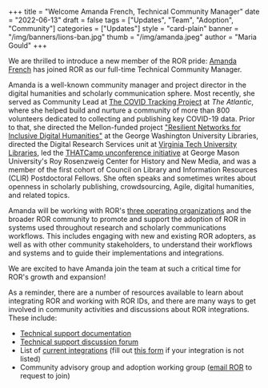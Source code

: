 +++
title = "Welcome Amanda French, Technical Community Manager"
date = "2022-06-13"
draft = false
tags = ["Updates", "Team", "Adoption", "Community"]
categories = ["Updates"]
style = "card-plain"
banner = "/img/banners/lions-ban.jpg"
thumb = "/img/amanda.jpeg"
author = "Maria Gould"
+++

We are thrilled to introduce a new member of the ROR pride: [Amanda French](https://amandafrench.net) has joined ROR as our full-time Technical Community Manager.

Amanda is a well-known community manager and project director in the digital humanities and scholarly
communication sphere. Most recently, she served as Community Lead at [The COVID Tracking Project](https://covidtracking.com/) at _The Atlantic_, where she helped build and nurture a community of more than 800 volunteers dedicated to collecting and publishing key COVID-19 data. Prior to that, she directed the Mellon-funded project ["Resilient Networks for Inclusive Digital Humanities"](https://mellon.org/grants/grants-database/grants/the-george-washington-university/11600667/) at the George Washington University Libraries, directed the Digital Research Services unit at [Virginia Tech University Libraries](https://lib.vt.edu/), led the [THATCamp unconference initiative](http://thatcamp.org) at George Mason University's Roy Rosenzweig Center for History and New Media, and was a member of the first cohort of Council on Library and Information Resources (CLIR) Postdoctoral Fellows. She often speaks and sometimes writes about openness in scholarly publishing, crowdsourcing, Agile, digital humanities, and related topics.

Amanda will be working with ROR's [three operating organizations](https://ror.org/governance) and the broader ROR community to promote and support the adoption of ROR in systems used throughout research and scholarly communications workflows. This includes engaging with new and existing ROR adopters, as well as with other community stakeholders, to understand their workflows and systems and to guide their implementations and integrations.

We are excited to have Amanda join the team at such a critical time for ROR's growth and expansion!

As a reminder, there are a number of resources available to learn about integrating ROR and working with ROR IDs, and there are many ways to get involved in community activities and discussions about ROR integrations. These include:

- [Technical support documentation](https://ror.readme.io)
- [Technical support discussion forum](https://groups.google.com/a/ror.org/g/ror-tech)
- List of [current integrations](https://bit.ly/ror-integrations) (fill out [this form](https://bit.ly/ror-integration-form) if your integration is not listed)
- Community advisory group and adoption working group ([email ROR](info@ror.org) to request to join)
